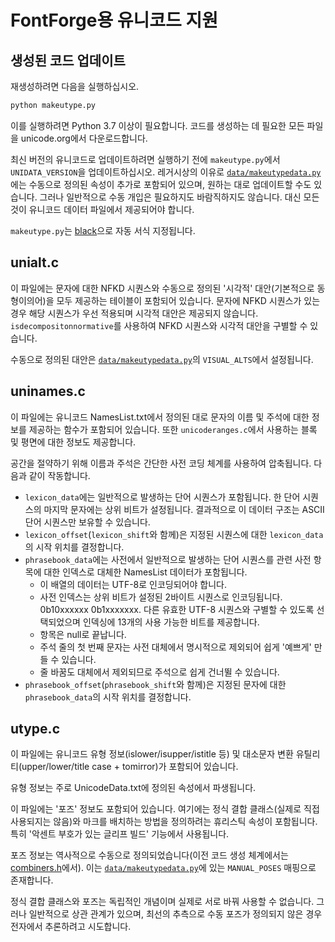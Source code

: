# FontForge용 유니코드 지원

## 생성된 코드 업데이트

재생성하려면 다음을 실행하십시오.

```bash
python makeutype.py
```

이를 실행하려면 Python 3.7 이상이 필요합니다. 코드를 생성하는 데 필요한 모든 파일을 unicode.org에서 다운로드합니다.

최신 버전의 유니코드로 업데이트하려면 실행하기 전에 `makeutype.py`에서 `UNIDATA_VERSION`을 업데이트하십시오. 레거시상의 이유로 [`data/makeutypedata.py`](data/makeutypedata.py)에는 수동으로 정의된 속성이 추가로 포함되어 있으며, 원하는 대로 업데이트할 수도 있습니다. 그러나 일반적으로 수동 개입은 필요하지도 바람직하지도 않습니다. 대신 모든 것이 유니코드 데이터 파일에서 제공되어야 합니다.

`makeutype.py`는 [black](https://github.com/psf/black)으로 자동 서식 지정됩니다.

## unialt.c

이 파일에는 문자에 대한 NFKD 시퀀스와 수동으로 정의된 '시각적' 대안(기본적으로 동형이의어)을 모두 제공하는 테이블이 포함되어 있습니다. 문자에 NFKD 시퀀스가 있는 경우 해당 시퀀스가 우선 적용되며 시각적 대안은 제공되지 않습니다. `isdecompositonnormative`를 사용하여 NFKD 시퀀스와 시각적 대안을 구별할 수 있습니다.

수동으로 정의된 대안은 [`data/makeutypedata.py`](data/makeutypedata.py)의 `VISUAL_ALTS`에서 설정됩니다.

## uninames.c

이 파일에는 유니코드 NamesList.txt에서 정의된 대로 문자의 이름 및 주석에 대한 정보를 제공하는 함수가 포함되어 있습니다. 또한 `unicoderanges.c`에서 사용하는 블록 및 평면에 대한 정보도 제공합니다.

공간을 절약하기 위해 이름과 주석은 간단한 사전 코딩 체계를 사용하여 압축됩니다. 다음과 같이 작동합니다.

* `lexicon_data`에는 일반적으로 발생하는 단어 시퀀스가 포함됩니다. 한 단어 시퀀스의 마지막 문자에는 상위 비트가 설정됩니다. 결과적으로 이 데이터 구조는 ASCII 단어 시퀀스만 보유할 수 있습니다.
* `lexicon_offset`(`lexicon_shift`와 함께)은 지정된 시퀀스에 대한 `lexicon_data`의 시작 위치를 결정합니다.
* `phrasebook_data`에는 사전에서 일반적으로 발생하는 단어 시퀀스를 관련 사전 항목에 대한 인덱스로 대체한 NamesList 데이터가 포함됩니다.
  - 이 배열의 데이터는 UTF-8로 인코딩되어야 합니다.
  - 사전 인덱스는 상위 비트가 설정된 2바이트 시퀀스로 인코딩됩니다. 0b10xxxxxx 0b1xxxxxxx. 다른 유효한 UTF-8 시퀀스와 구별할 수 있도록 선택되었으며 인덱싱에 13개의 사용 가능한 비트를 제공합니다.
  - 항목은 null로 끝납니다.
  - 주석 줄의 첫 번째 문자는 사전 대체에서 명시적으로 제외되어 쉽게 '예쁘게' 만들 수 있습니다.
  - 줄 바꿈도 대체에서 제외되므로 주석으로 쉽게 건너뛸 수 있습니다.
* `phrasebook_offset`(`phrasebook_shift`와 함께)은 지정된 문자에 대한 `phrasebook_data`의 시작 위치를 결정합니다.


## utype.c

이 파일에는 유니코드 유형 정보(islower/isupper/istitle 등) 및 대소문자 변환 유틸리티(upper/lower/title case + tomirror)가 포함되어 있습니다.

유형 정보는 주로 UnicodeData.txt에 정의된 속성에서 파생됩니다.

이 파일에는 '포즈' 정보도 포함되어 있습니다. 여기에는 정식 결합 클래스(실제로 직접 사용되지는 않음)와 마크를 배치하는 방법을 정의하려는 휴리스틱 속성이 포함됩니다. 특히 '악센트 부호가 있는 글리프 빌드' 기능에서 사용됩니다.

포즈 정보는 역사적으로 수동으로 정의되었습니다(이전 코드 생성 체계에서는 [combiners.h](https://github.com/fontforge/fontforge/blob/892cd25ae1d8c78dbbaba5c7426112d761ff6c3b/Unicode/combiners.h)에서). 이는 [`data/makeutypedata.py`](data/makeutypedata.py)에 있는 `MANUAL_POSES` 매핑으로 존재합니다.

정식 결합 클래스와 포즈는 독립적인 개념이며 실제로 서로 바꿔 사용할 수 없습니다. 그러나 일반적으로 상관 관계가 있으며, 최선의 추측으로 수동 포즈가 정의되지 않은 경우 전자에서 추론하려고 시도합니다.
